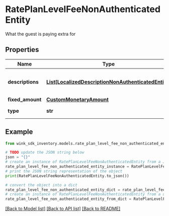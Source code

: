 # RatePlanLevelFeeNonAuthenticatedEntity

What the guest is paying extra for

## Properties

Name | Type | Description | Notes
------------ | ------------- | ------------- | -------------
**descriptions** | [**List[LocalizedDescriptionNonAuthenticatedEntity]**](LocalizedDescriptionNonAuthenticatedEntity.md) | List of localized descriptions for this fee. | 
**fixed_amount** | [**CustomMonetaryAmount**](CustomMonetaryAmount.md) |  | 
**type** | **str** | Rate plan fee type | 

## Example

```python
from wink_sdk_inventory.models.rate_plan_level_fee_non_authenticated_entity import RatePlanLevelFeeNonAuthenticatedEntity

# TODO update the JSON string below
json = "{}"
# create an instance of RatePlanLevelFeeNonAuthenticatedEntity from a JSON string
rate_plan_level_fee_non_authenticated_entity_instance = RatePlanLevelFeeNonAuthenticatedEntity.from_json(json)
# print the JSON string representation of the object
print(RatePlanLevelFeeNonAuthenticatedEntity.to_json())

# convert the object into a dict
rate_plan_level_fee_non_authenticated_entity_dict = rate_plan_level_fee_non_authenticated_entity_instance.to_dict()
# create an instance of RatePlanLevelFeeNonAuthenticatedEntity from a dict
rate_plan_level_fee_non_authenticated_entity_from_dict = RatePlanLevelFeeNonAuthenticatedEntity.from_dict(rate_plan_level_fee_non_authenticated_entity_dict)
```
[[Back to Model list]](../README.md#documentation-for-models) [[Back to API list]](../README.md#documentation-for-api-endpoints) [[Back to README]](../README.md)


